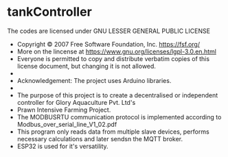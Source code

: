 # tankController

The codes are licensed under GNU LESSER GENERAL PUBLIC LICENSE
*   Copyright © 2007 Free Software Foundation, Inc. <https://fsf.org/>
*   More on the lincense at <https://www.gnu.org/licenses/lgpl-3.0.en.html>
*   Everyone is permitted to copy and distribute verbatim copies of this license document, but changing it is not allowed.
*   
*   Acknowledgement: The project uses Arduino libraries.
*    
*   The purpose of this project is to create a decentralised or independent controller for Glory Aquaculture Pvt. Ltd's 
*   Prawn Intensive Farming Project. 
*   The MODBUSRTU communication protocol is implemented according to Modbus_over_serial_line_V1_02.pdf
*   This program only reads data from multiple slave devices, performs necessary calculations and later sendsn the MQTT broker.
*   ESP32 is used for it's versatility. 

